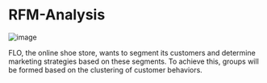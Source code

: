 # RFM-Analysis
![image](https://user-images.githubusercontent.com/103461795/224183996-0ffed343-c5ea-4502-9f76-a68555e1f70a.png)

FLO, the online shoe store, wants to segment its customers and determine marketing strategies based on these segments. To achieve this, groups will be formed based on the clustering of customer behaviors.

